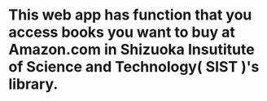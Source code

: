 # This web app has function that you access books you want to buy at Amazon.com in Shizuoka Insutitute of Science and Technology( SIST )'s library.
